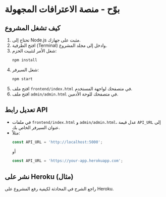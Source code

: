 # بوّح - منصة الاعترافات المجهولة

## كيف تشغل المشروع

1. تحتاج إلى Node.js مثبت على جهازك.
2. افتح الطرفية (Terminal) وادخل إلى مجلد المشروع.
3. شغل الأمر لتثبيت الحزم:
   ```bash
   npm install
   ```
4. شغل السيرفر:
   ```bash
   npm start
   ```
5. افتح ملف `frontend/index.html` في متصفحك لواجهة المستخدم.
6. افتح ملف `admin/admin.html` في متصفحك للوحة الأدمين.

## تعديل رابط API

- في ملفات `frontend/index.html` و `admin/admin.html`، عدل قيمة `API_URL` إلى عنوان السيرفر الخاص بك.
- مثلاً:  
  ```js
  const API_URL = 'http://localhost:5000';
  ```
  أو  
  ```js
  const API_URL = 'https://your-app.herokuapp.com';
  ```

## نشر على Heroku (مثال)

راجع الشرح في المحادثة لكيفية رفع المشروع على Heroku.

